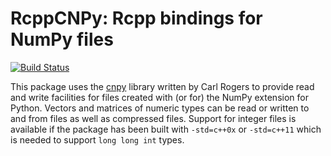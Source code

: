 # RcppCNPy: Rcpp bindings for NumPy files

[![Build Status](https://travis-ci.org/eddelbuettel/rcppcnpy.png)](https://travis-ci.org/eddelbuettel/rcppcnpy)

This package uses the [cnpy](https://github.com/rogersce/cnpy) library
written by Carl Rogers to provide read and write facilities for files created
with (or for) the NumPy extension for Python.  Vectors and matrices of
numeric types can be read or written to and from files as well as compressed
files. Support for integer files is available if the package has been built
with `-std=c++0x` or `-std=c++11` which is needed to support `long long int`
types.

